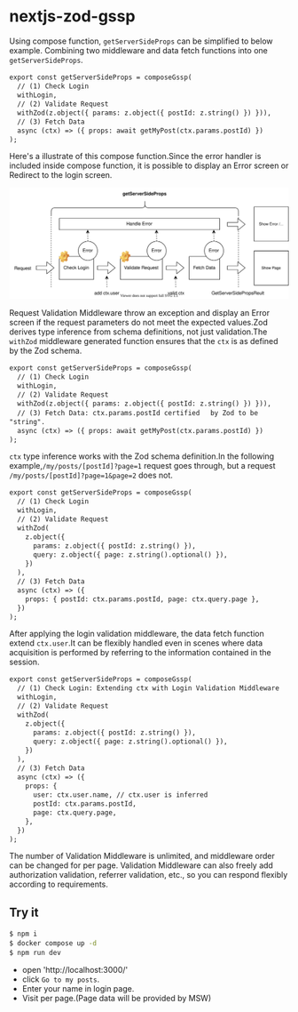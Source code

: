 # nextjs-zod-gssp

Using compose function, `getServerSideProps` can be simplified to below example.
Combining two middleware and data fetch functions into one `getServerSideProps`.

```tsx
export const getServerSideProps = composeGssp(
  // (1) Check Login
  withLogin,
  // (2) Validate Request
  withZod(z.object({ params: z.object({ postId: z.string() }) })),
  // (3) Fetch Data
  async (ctx) => ({ props: await getMyPost(ctx.params.postId) })
);
```

Here's a illustrate of this compose function.Since the error handler is included inside compose function, it is possible to display an Error screen or Redirect to the login screen.

![compose function](./illustrate.dio.svg)

Request Validation Middleware throw an exception and display an Error screen if the request parameters do not meet the expected values.Zod derives type inference from schema definitions, not just validation.The `withZod` middleware generated function ensures that the `ctx` is as defined by the Zod schema.

```tsx
export const getServerSideProps = composeGssp(
  // (1) Check Login
  withLogin,
  // (2) Validate Request
  withZod(z.object({ params: z.object({ postId: z.string() }) })),
  // (3) Fetch Data: ctx.params.postId certified　 by Zod to be "string".
  async (ctx) => ({ props: await getMyPost(ctx.params.postId) })
);
```

`ctx` type inference works with the Zod schema definition.In the following example,`/my/posts/[postId]?page=1` request goes through, but a request `/my/posts/[postId]?page=1&page=2` does not.

```tsx
export const getServerSideProps = composeGssp(
  // (1) Check Login
  withLogin,
  // (2) Validate Request
  withZod(
    z.object({
      params: z.object({ postId: z.string() }),
      query: z.object({ page: z.string().optional() }),
    })
  ),
  // (3) Fetch Data
  async (ctx) => ({
    props: { postId: ctx.params.postId, page: ctx.query.page },
  })
);
```

After applying the login validation middleware, the data fetch function extend `ctx.user`.It can be flexibly handled even in scenes where data acquisition is performed by referring to the information contained in the session.

```tsx
export const getServerSideProps = composeGssp(
  // (1) Check Login: Extending ctx with Login Validation Middleware
  withLogin,
  // (2) Validate Request
  withZod(
    z.object({
      params: z.object({ postId: z.string() }),
      query: z.object({ page: z.string().optional() }),
    })
  ),
  // (3) Fetch Data
  async (ctx) => ({
    props: {
      user: ctx.user.name, // ctx.user is inferred
      postId: ctx.params.postId,
      page: ctx.query.page,
    },
  })
);
```

The number of Validation Middleware is unlimited, and middleware order can be changed for per page. Validation Middleware can also freely add authorization validation, referrer validation, etc., so you can respond flexibly according to requirements.

## Try it

```bash
$ npm i
$ docker compose up -d
$ npm run dev
```

- open 'http://localhost:3000/'
- click `Go to my posts`.
- Enter your name in login page.
- Visit per page.(Page data will be provided by MSW)
